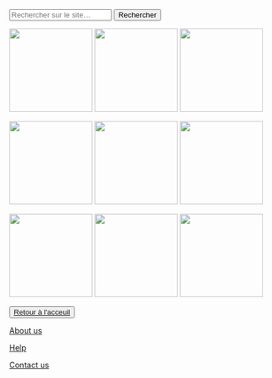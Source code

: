 <html lang="fr">
    <head>
        <meta charset="utf-8">
        <title>GifMignon/About_us</title>
    </head>

  <body>
    <form role="search">
  <div>
    <input type="search" id="maRecherche" name="q"
     placeholder="Rechercher sur le site…"
     aria-label="Rechercher parmi le contenu du site">
    <button>Rechercher</button>
  </div>
</form><img class="project-pic" src="http://pa1.narvii.com/6972/730d721aea55e900a448731815cbe434f993e86fr1-320-240_00.gif" style="width: 150px;" />
<img class="project-pic" src="https://i.pinimg.com/originals/29/1d/03/291d0392aea9b01a08bb6a1333d6f2ea.gif" style="width: 150px;" />
<img class="project-pic" src="https://lh3.googleusercontent.com/proxy/jsyq2oniV7VrNZVxjR7sunrArTRGrhsdJeCRkSCcFny9oihZ15uKZm6ECoYwfoYAtUNkg5YgylG0k2RDFN7MM9BTwiEiqkt3e5nz0530t1t0mPlkTEY" style="width: 150px;" />
<p></p>
<img class="project-pic" src="https://media.tenor.com/images/9df5f6ef799544b11c1171d4c873d1f4/tenor.gif" style="width: 150px;" />
<img class="project-pic" src="http://animaals.com/wp-content/uploads/2016/08/chat-chien-marrer-journee-gif-12.gif" style="width: 150px;" />
<img class="project-pic" src="https://downloadwap.com/thumbs3/screensavers/d/new/fun/funny_cat-195280.gif" style="width: 150px;" />
<p></p>
<img class="project-pic" src="https://i.pinimg.com/originals/df/56/f1/df56f143904aa8915bb3627b428e360c.gif" style="width: 150px;" />
<img class="project-pic" src="https://img.buzzfeed.com/buzzfeed-static/static/2014-10/3/14/enhanced/webdr08/anigif_enhanced-32596-1412362472-4.gif?output-quality=auto&output-format=auto&downsize=360:*" style="width: 150px;" />
<img class="project-pic" src="http://welikeit.fr/wp-content/uploads/2014/01/w0nlt694SDefGsmowoIt_atomic-wedgies-simpsons.gif" style="width: 150px;" />
<p></p>
<p></p>
    <button><a href="https://nsi-team.github.io/GIF_mignon/">Retour à l'acceuil</a></button>
    <p> </p>
    <a href="https://nsi-team.github.io/About_us/">About us</a>
    <p></p>
    <a href="https://nsi-team.github.io/Help/">Help</a>
    <p></p>
    <a href="https://nsi-team.github.io/Contact_Us/">Contact us</a>


